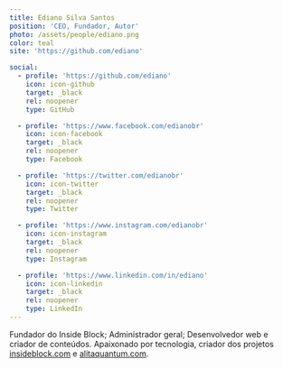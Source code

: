 ```yaml
---
title: Ediano Silva Santos
position: 'CEO, Fundador, Autor'
photo: /assets/people/ediano.png
color: teal
site: 'https://github.com/ediano'

social:
  - profile: 'https://github.com/ediano'
    icon: icon-github
    target: _black
    rel: noopener
    type: GitHub

  - profile: 'https://www.facebook.com/edianobr'
    icon: icon-facebook
    target: _black
    rel: noopener
    type: Facebook

  - profile: 'https://twitter.com/edianobr'
    icon: icon-twitter
    target: _black
    rel: noopener
    type: Twitter

  - profile: 'https://www.instagram.com/edianobr'
    icon: icon-instagram
    target: _black
    rel: noopener
    type: Instagram

  - profile: 'https://www.linkedin.com/in/ediano'
    icon: icon-linkedin
    target: _black
    rel: noopener
    type: LinkedIn
---
```


Fundador do Inside Block; Administrador geral; Desenvolvedor web e criador de conteúdos. Apaixonado por tecnologia, criador dos projetos <a href="https://insideblock.com" target="_black">insideblock.com</a> e <a href="https://alitaquantum.com" target="_black">alitaquantum.com</a>.
